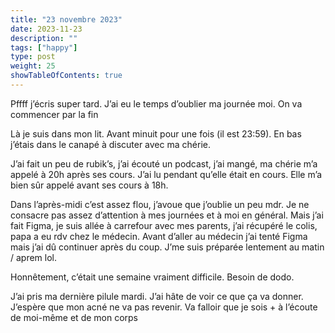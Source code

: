 ```yaml
---
title: "23 novembre 2023"
date: 2023-11-23
description: ""
tags: ["happy"]
type: post
weight: 25
showTableOfContents: true
---
```


Pffff j’écris super tard. J’ai eu le temps d’oublier ma journée moi. On va commencer par la fin 

Là je suis dans mon lit. Avant minuit pour une fois (il est 23:59). En bas j’étais dans le canapé à discuter avec ma chérie. 

J’ai fait un peu de rubik’s, j’ai écouté un podcast, j’ai mangé, ma chérie m’a appelé à 20h après ses cours. J’ai lu pendant qu’elle était en cours. Elle m’a bien sûr appelé avant ses cours à 18h. 

Dans l’après-midi c’est assez flou, j’avoue que j’oublie un peu mdr. Je ne consacre pas assez d’attention à mes journées et à moi en général. Mais j’ai fait Figma, je suis allée à carrefour avec mes parents, j’ai récupéré le colis, papa a eu rdv chez le médecin. Avant d’aller au médecin j’ai tenté Figma mais j’ai dû continuer après du coup. J’me suis préparée lentement au matin / aprem lol. 

Honnêtement, c’était une semaine vraiment difficile. Besoin de dodo. 

J’ai pris ma dernière pilule mardi. J’ai hâte de voir ce que ça va donner. J’espère que mon acné ne va pas revenir. Va falloir que je sois + à l’écoute de moi-même et de mon corps 